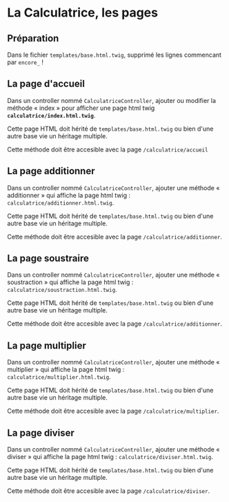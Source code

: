 # La Calculatrice, les pages

## Préparation

Dans le fichier `templates/base.html.twig`, supprimé les lignes
commencant par `encore_` !

## La page d'accueil

Dans un controller nommé `CalculatriceController`, ajouter ou modifier
la méthode « index » pour afficher une page html twig **`calculatrice/index.html.twig`**.

Cette page HTML doit hérité de `templates/base.html.twig` ou bien d'une autre base
vie un héritage multiple.

Cette méthode doit être accesible avec la page `/calculatrice/accueil`

## La page additionner

Dans un controller nommé `CalculatriceController`, ajouter une méthode
« additionner » qui affiche la page html twig : `calculatrice/additionner.html.twig`.

Cette page HTML doit hérité de `templates/base.html.twig` ou bien d'une autre base
vie un héritage multiple.

Cette méthode doit être accesible avec la page `/calculatrice/additionner`.

## La page soustraire

Dans un controller nommé `CalculatriceController`, ajouter une méthode
« soustraction » qui affiche la page html twig : `calculatrice/soustraction.html.twig`.

Cette page HTML doit hérité de `templates/base.html.twig` ou bien d'une autre base
vie un héritage multiple.

Cette méthode doit être accesible avec la page `/calculatrice/additionner`.

## La page multiplier

Dans un controller nommé `CalculatriceController`, ajouter une méthode
« multiplier » qui affiche la page html twig : `calculatrice/multiplier.html.twig`.

Cette page HTML doit hérité de `templates/base.html.twig` ou bien d'une autre base
vie un héritage multiple.

Cette méthode doit être accesible avec la page `/calculatrice/multiplier`.

## La page diviser

Dans un controller nommé `CalculatriceController`, ajouter une méthode
« diviser » qui affiche la page html twig : `calculatrice/diviser.html.twig`.

Cette page HTML doit hérité de `templates/base.html.twig` ou bien d'une autre base
vie un héritage multiple.

Cette méthode doit être accesible avec la page `/calculatrice/diviser`.
